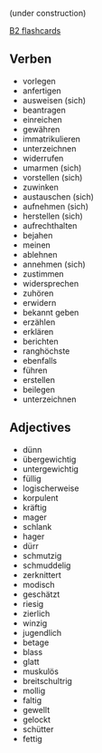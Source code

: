(under construction)

[B2 flashcards](https://quizlet.com/kr/845071153/b2-flash-cards/?funnelUUID=aa3af2d3-988a-4b7a-8ebe-cbe990c9a420)


## Verben
- vorlegen
- anfertigen
- ausweisen (sich)
- beantragen
- einreichen
- gewähren
- immatrikulieren
- unterzeichnen
- widerrufen
- umarmen (sich)
- vorstellen (sich)
- zuwinken
- austauschen (sich)
- aufnehmen (sich)
- herstellen (sich)
- aufrechthalten
- bejahen
- meinen
- ablehnen
- annehmen (sich)
- zustimmen
- widersprechen
- zuhören
- erwidern
- bekannt geben
- erzählen
- erklären
- berichten
- ranghöchste
- ebenfalls
- führen
- erstellen
- beilegen
- unterzeichnen

## Adjectives
- dünn
- übergewichtig
- untergewichtig
- füllig
- logischerweise
- korpulent
- kräftig
- mager
- schlank
- hager
- dürr
- schmutzig
- schmuddelig
- zerknittert
- modisch
- geschätzt
- riesig
- zierlich
- winzig
- jugendlich
- betage
- blass
- glatt
- muskulös
- breitschultrig
- mollig
- faltig
- gewellt
- gelockt
- schütter
- fettig
